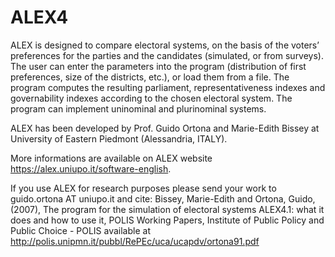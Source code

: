 # ALEX4
ALEX is designed to compare electoral systems, on the basis of the voters’ preferences for the parties and the candidates (simulated, or from surveys).
The user can enter the parameters into the program (distribution of first preferences, size of the districts, etc.), or load them from a file. The program computes the resulting parliament, representativeness indexes and governability indexes according to the chosen electoral system.
The program can implement uninominal and plurinominal systems.

ALEX has been developed by Prof. Guido Ortona and Marie-Edith Bissey at University of Eastern Piedmont (Alessandria, ITALY).

More informations are available on ALEX website <https://alex.uniupo.it/software-english>.

If you use ALEX for research purposes please send your work to guido.ortona AT uniupo.it and cite:
Bissey, Marie-Edith and Ortona, Guido, (2007), The program for the simulation of electoral systems ALEX4.1: what it does and how to use it, POLIS Working Papers, Institute of Public Policy and Public Choice - POLIS
available at <http://polis.unipmn.it/pubbl/RePEc/uca/ucapdv/ortona91.pdf>
